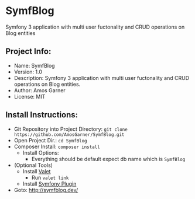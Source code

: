 # SymfBlog
Symfony 3 application with multi user fuctonality and CRUD operations on Blog entities

## Project Info:
* Name: SymfBlog
* Version: 1.0
* Description: Symfony 3 application with multi user fuctonality and CRUD operations on Blog entities.
* Author: Amos Garner
* License: MIT

## Install Instructions:
* Git Repository into Project Directory:
```git clone https://github.com/AmosGarner/SymfBlog.git```
* Open Project Dir.: 
```cd SymfBlog```
* Composer Install: 
```composer install```
  * Install Options:
	  * Everything should be default expect db name which is ```SymfBlog```
* (Optional Tools) 
  * Install [Valet](https://laravel.com/docs/5.4/valet)
	* Run ```valet link```
  * Install [Symfony Plugin](https://plugins.jetbrains.com/plugin/7219-symfony-plugin)
* Goto: http://symfblog.dev/
